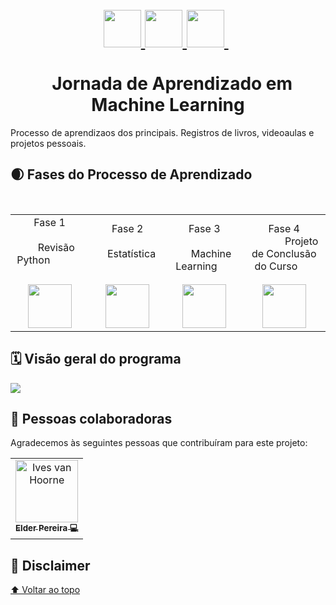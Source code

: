 <h1 id="inicio" align="center">
    <div>
    <a href="https://scikit-learn.org/">
      <img height='60' src="https://upload.wikimedia.org/wikipedia/commons/thumb/0/05/Scikit_learn_logo_small.svg/2560px-Scikit_learn_logo_small.svg.png"/>
    </a>
    <a href="https://pandas.pydata.org/">
      <img height='60' src="https://upload.wikimedia.org/wikipedia/commons/thumb/2/22/Pandas_mark.svg/1200px-Pandas_mark.svg.png"/>
    </a>
    <a href="https://www.tensorflow.org/">
      <img height='60' src="https://upload.wikimedia.org/wikipedia/commons/thumb/2/2d/Tensorflow_logo.svg/1200px-Tensorflow_logo.svg.png"/>
    </a>
  </div>
  <br>
  Jornada de Aprendizado em Machine Learning
</h1>

Processo de aprendizaos dos principais. Registros de livros, videoaulas e projetos pessoais.


## 🌒 Fases do Processo de Aprendizado

<table>
  <tbody>
    <tr>
      <td align="center">Fase 1<br>
        <span>
        &nbsp;&nbsp;&nbsp;&nbsp;&nbsp;Revisão Python
        </span>
      </td>
      <td align="center">Fase 2<br>
        <span>&nbsp;&nbsp;&nbsp;&nbsp;&nbsp;Estatística</span>
      </td>
      <td align="center">Fase 3<br>
        <span>&nbsp;&nbsp;&nbsp;&nbsp;&nbsp;Machine Learning   </span>
      </td>
      <td align="center">Fase 4<br>
        <span>&nbsp;&nbsp;&nbsp;&nbsp;&nbsp;Projeto de Conclusão do Curso</span>
      </td>
    </tr>
    <tr style="vertical-align: middle;">
            <td align="center" style="padding: 5px 0;">
        <a href="fase 1"><img src="https://upload.wikimedia.org/wikipedia/commons/thumb/c/c3/Python-logo-notext.svg/1200px-Python-logo-notext.svg.png" height="70px"></a>
      </td>
      <td align="center" style="padding: 5px 0;">
        <a href="fase 2"><img src="https://icon-library.com/images/statistics-icon/statistics-icon-23.jpg" height="70px"></a>
      </td>
      <td align="center" style="padding: 5px 0;">
        <a href="fase 3"><img src="https://cdn-icons-png.flaticon.com/512/8637/8637099.png" height="70px"></a>
      </td>
      <td align="center" style="padding: 5px 0;">
        <a href="fase 4"><img src="https://cdn-icons-png.flaticon.com/512/3135/3135682.png" height="70px"></a>
      </td>
    </tr>
  </tbody>
</table>


## 🗓️ Visão geral do programa

![](assets/fases-do-prog-pt-br.png)


<!-- ### n. [Tecnologia n](#)

- [Subtópico 1](#link-para-subtopico-1)
- [Subtópico 2](#link-para-subtopico-2)
- [Subtópico 3](#link-para-subtopico-3) -->



## 🤝 Pessoas colaboradoras

Agradecemos às seguintes pessoas que contribuíram para este projeto:

<table>
  <tr>
    <td align="center"><a href="http://ivesvh.com"><img src="https://avatars.githubusercontent.com/u/65613154?v=4" width="100px;" alt="Ives van Hoorne"/><br /><sub><b>Elder Pereira 💻</b> </tr>
</table>

## 📝 Disclaimer


[⬆ Voltar ao topo](#inicio)<br>